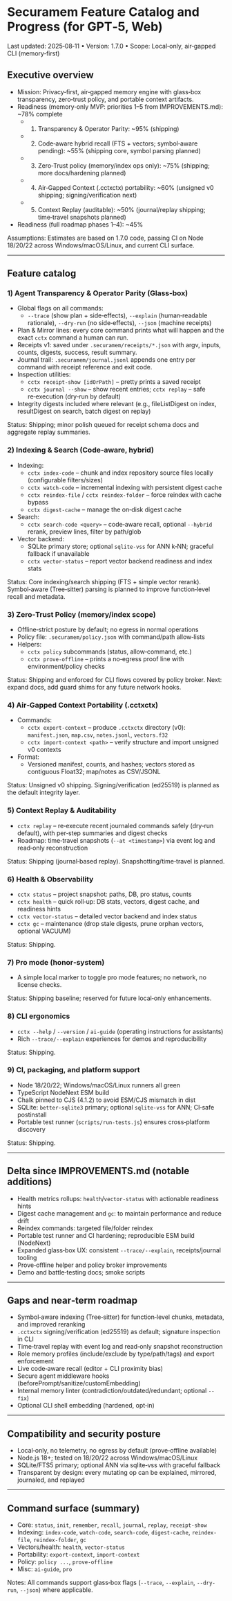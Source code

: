 # Securamem Feature Catalog and Progress (for GPT‑5, Web)

Last updated: 2025‑08‑11 • Version: 1.7.0 • Scope: Local‑only, air‑gapped CLI (memory‑first)

## Executive overview

- Mission: Privacy‑first, air‑gapped memory engine with glass‑box transparency, zero‑trust policy, and portable context artifacts.
- Readiness (memory‑only MVP: priorities 1–5 from IMPROVEMENTS.md): ~78% complete
  - 1) Transparency & Operator Parity: ~95% (shipping)
  - 2) Code‑aware hybrid recall (FTS + vectors; symbol‑aware pending): ~55% (shipping core, symbol parsing planned)
  - 3) Zero‑Trust policy (memory/index ops only): ~75% (shipping; more docs/hardening planned)
  - 4) Air‑Gapped Context (.cctxctx) portability: ~60% (unsigned v0 shipping; signing/verification next)
  - 5) Context Replay (auditable): ~50% (journal/replay shipping; time‑travel snapshots planned)
- Readiness (full roadmap phases 1–4): ~45%

Assumptions: Estimates are based on 1.7.0 code, passing CI on Node 18/20/22 across Windows/macOS/Linux, and current CLI surface.

---

## Feature catalog

### 1) Agent Transparency & Operator Parity (Glass‑box)
- Global flags on all commands:
  - `--trace` (show plan + side‑effects), `--explain` (human‑readable rationale), `--dry-run` (no side‑effects), `--json` (machine receipts)
- Plan & Mirror lines: every core command prints what will happen and the exact `cctx` command a human can run.
- Receipts v1: saved under `.securamem/receipts/*.json` with argv, inputs, counts, digests, success, result summary.
- Journal trail: `.securamem/journal.jsonl` appends one entry per command with receipt reference and exit code.
- Inspection utilities:
  - `cctx receipt-show [idOrPath]` – pretty prints a saved receipt
  - `cctx journal --show` – show recent entries; `cctx replay` – safe re‑execution (dry‑run by default)
- Integrity digests included where relevant (e.g., fileListDigest on index, resultDigest on search, batch digest on replay)

Status: Shipping; minor polish queued for receipt schema docs and aggregate replay summaries.

### 2) Indexing & Search (Code‑aware, hybrid)
- Indexing:
  - `cctx index-code` – chunk and index repository source files locally (configurable filters/sizes)
  - `cctx watch-code` – incremental indexing with persistent digest cache
  - `cctx reindex-file` / `cctx reindex-folder` – force reindex with cache bypass
  - `cctx digest-cache` – manage the on‑disk digest cache
- Search:
  - `cctx search-code <query>` – code‑aware recall, optional `--hybrid` rerank, preview lines, filter by path/glob
- Vector backend:
  - SQLite primary store; optional `sqlite-vss` for ANN k‑NN; graceful fallback if unavailable
  - `cctx vector-status` – report vector backend readiness and index stats

Status: Core indexing/search shipping (FTS + simple vector rerank). Symbol‑aware (Tree‑sitter) parsing is planned to improve function‑level recall and metadata.

### 3) Zero‑Trust Policy (memory/index scope)
- Offline‑strict posture by default; no egress in normal operations
- Policy file: `.securamem/policy.json` with command/path allow‑lists
- Helpers:
  - `cctx policy` subcommands (status, allow‑command, etc.)
  - `cctx prove-offline` – prints a no‑egress proof line with environment/policy checks

Status: Shipping and enforced for CLI flows covered by policy broker. Next: expand docs, add guard shims for any future network hooks.

### 4) Air‑Gapped Context Portability (.cctxctx)
- Commands:
  - `cctx export-context` – produce `.cctxctx` directory (v0): `manifest.json`, `map.csv`, `notes.jsonl`, `vectors.f32`
  - `cctx import-context <path>` – verify structure and import unsigned v0 contexts
- Format:
  - Versioned manifest, counts, and hashes; vectors stored as contiguous Float32; map/notes as CSV/JSONL

Status: Unsigned v0 shipping. Signing/verification (ed25519) is planned as the default integrity layer.

### 5) Context Replay & Auditability
- `cctx replay` – re‑execute recent journaled commands safely (dry‑run default), with per‑step summaries and digest checks
- Roadmap: time‑travel snapshots (`--at <timestamp>`) via event log and read‑only reconstruction

Status: Shipping (journal‑based replay). Snapshotting/time‑travel is planned.

### 6) Health & Observability
- `cctx status` – project snapshot: paths, DB, pro status, counts
- `cctx health` – quick roll‑up: DB stats, vectors, digest cache, and readiness hints
- `cctx vector-status` – detailed vector backend and index status
- `cctx gc` – maintenance (drop stale digests, prune orphan vectors, optional VACUUM)

Status: Shipping.

### 7) Pro mode (honor‑system)
- A simple local marker to toggle pro mode features; no network, no license checks.

Status: Shipping baseline; reserved for future local‑only enhancements.

### 8) CLI ergonomics
- `cctx --help` / `--version` / `ai-guide` (operating instructions for assistants)
- Rich `--trace/--explain` experiences for demos and reproducibility

Status: Shipping.

### 9) CI, packaging, and platform support
- Node 18/20/22; Windows/macOS/Linux runners all green
- TypeScript NodeNext ESM build
- Chalk pinned to CJS (4.1.2) to avoid ESM/CJS mismatch in dist
- SQLite: `better-sqlite3` primary; optional `sqlite-vss` for ANN; CI‑safe postinstall
- Portable test runner (`scripts/run-tests.js`) ensures cross‑platform discovery

Status: Shipping.

---

## Delta since IMPROVEMENTS.md (notable additions)
- Health metrics rollups: `health`/`vector-status` with actionable readiness hints
- Digest cache management and `gc`: to maintain performance and reduce drift
- Reindex commands: targeted file/folder reindex
- Portable test runner and CI hardening; reproducible ESM build (NodeNext)
- Expanded glass‑box UX: consistent `--trace/--explain`, receipts/journal tooling
- Prove‑offline helper and policy broker improvements
- Demo and battle‑testing docs; smoke scripts

---

## Gaps and near‑term roadmap
- Symbol‑aware indexing (Tree‑sitter) for function‑level chunks, metadata, and improved reranking
- `.cctxctx` signing/verification (ed25519) as default; signature inspection in CLI
- Time‑travel replay with event log and read‑only snapshot reconstruction
- Role memory profiles (include/exclude by type/path/tags) and export enforcement
- Live code‑aware recall (editor + CLI proximity bias)
- Secure agent middleware hooks (beforePrompt/sanitize/customEmbedding)
- Internal memory linter (contradiction/outdated/redundant; optional `--fix`)
- Optional CLI shell embedding (hardened, opt‑in)

---

## Compatibility and security posture
- Local‑only, no telemetry, no egress by default (prove‑offline available)
- Node.js 18+; tested on 18/20/22 across Windows/macOS/Linux
- SQLite/FTS5 primary; optional ANN via sqlite‑vss with graceful fallback
- Transparent by design: every mutating op can be explained, mirrored, journaled, and replayed

---

## Command surface (summary)
- Core: `status`, `init`, `remember`, `recall`, `journal`, `replay`, `receipt-show`
- Indexing: `index-code`, `watch-code`, `search-code`, `digest-cache`, `reindex-file`, `reindex-folder`, `gc`
- Vectors/health: `health`, `vector-status`
- Portability: `export-context`, `import-context`
- Policy: `policy ...`, `prove-offline`
- Misc: `ai-guide`, `pro`

Notes: All commands support glass‑box flags (`--trace`, `--explain`, `--dry-run`, `--json`) where applicable.
